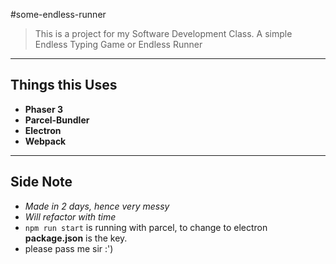#some-endless-runner

> This is a project for my Software Development Class. A simple Endless Typing Game or Endless Runner

---

## Things this Uses

- **Phaser 3**
- **Parcel-Bundler**
- **Electron**
- **Webpack**

---

## Side Note

- *Made in 2 days, hence very messy*
- *Will refactor with time*
- `npm run start` is running with parcel, to change to electron **package.json** is the key.
- please pass me sir :')
